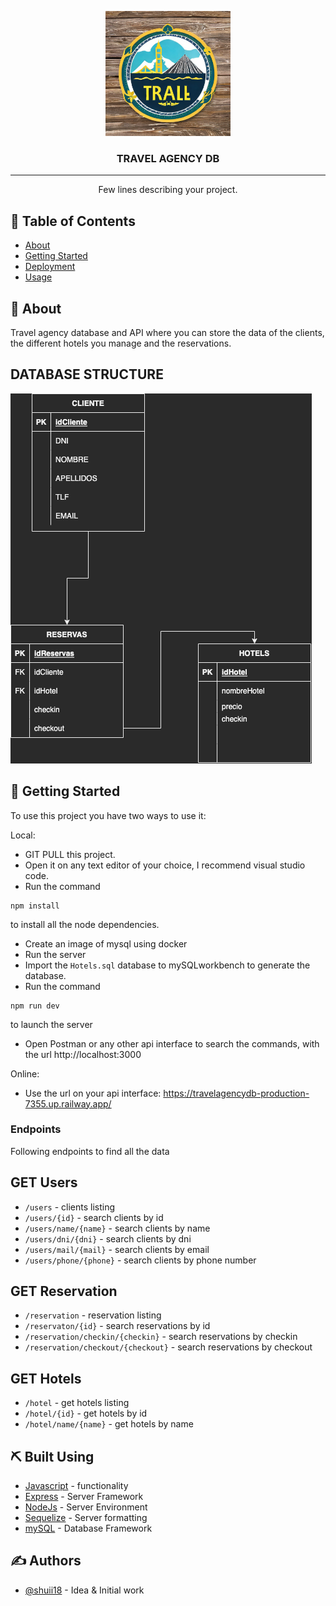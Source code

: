 <p align="center">
  <a href="" rel="noopener">
 <img width=200px height=200px src="./imgs/logo.png" alt="Project logo"></a>
</p>

<h3 align="center">TRAVEL AGENCY DB</h3>

---

<p align="center"> Few lines describing your project.
    <br> 
</p>

## 📝 Table of Contents

- [About](#about)
- [Getting Started](#getting_started)
- [Deployment](#deployment)
- [Usage](#usage)

## 🧐 About <a name = "about"></a>

Travel agency database and API where you can store the data of the clients, the different hotels you manage and the reservations.

## DATABASE STRUCTURE

<img src="./imgs/Diagrama.png">

## 🏁 Getting Started <a name = "getting_started"></a>

To use this project you have two ways to use it:

Local:

- GIT PULL this project.
- Open it on any text editor of your choice, I recommend visual studio code.
- Run the command

```
npm install
```

to install all the node dependencies.

- Create an image of mysql using docker
- Run the server
- Import the `Hotels.sql` database to mySQLworkbench to generate the database.
- Run the command

```
npm run dev
```

to launch the server

- Open Postman or any other api interface to search the commands, with the url http://localhost:3000

Online:

- Use the url on your api interface: https://travelagencydb-production-7355.up.railway.app/

### Endpoints

Following endpoints to find all the data

## GET Users

- `/users` - clients listing
- `/users/{id}` - search clients by id
- `/users/name/{name}` - search clients by name
- `/users/dni/{dni}` - search clients by dni
- `/users/mail/{mail}` - search clients by email
- `/users/phone/{phone}` - search clients by phone number

## GET Reservation

- `/reservation` - reservation listing
- `/reservaton/{id}` - search reservations by id
- `/reservation/checkin/{checkin}` - search reservations by checkin
- `/reservation/checkout/{checkout}` - search reservations by checkout

## GET Hotels

- `/hotel` - get hotels listing
- `/hotel/{id}` - get hotels by id
- `/hotel/name/{name}` - get hotels by name

## ⛏️ Built Using <a name = "built_using"></a>

- [Javascript](https://www.mongodb.com/) - functionality
- [Express](https://expressjs.com/) - Server Framework
- [NodeJs](https://nodejs.org/en/) - Server Environment
- [Sequelize](https://sequelize.org) - Server formatting
- [mySQL](https://mysql.org) - Database Framework

## ✍️ Authors <a name = "authors"></a>

- [@shuii18](https://github.com/shuii18) - Idea & Initial work
